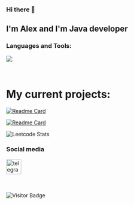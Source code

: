 ### Hi there 👋

## I'm Alex and I'm Java developer

<h3 align="left">Languages and Tools:</h3>
<p align="left">
  <a href="https://skillicons.dev">
    <img src="https://skillicons.dev/icons?i=java,spring,kafka,postgres,redis,sqlite,jenkins,kubernetes,docker,grafana,prometheus,elasticsearch,linux,ubuntu,raspberrypi,gradle,maven,git&perline=9" />
  </a>
</p>
<br>

# My current projects:

[![Readme Card](https://github-readme-stats.vercel.app/api/pin/?theme=darcula&username=alextim1508&repo=bank)](https://github.com/alextim1508/bank)

[![Readme Card](https://github-readme-stats.vercel.app/api/pin/?theme=darcula&username=alextim1508&repo=intershop)](https://github.com/alextim1508/intershop)

![Leetcode Stats](https://leetcard.jacoblin.cool/alextim1508)


<h3 align="left">Social media</h3>
<div id="badges">
  <a href="https://t.me/alextim1508" target="_blank">
      <img src="https://cdn-icons-png.flaticon.com/512/2111/2111646.png" width="40" height="40" alt="telegram group" />
  </a>
</div>
<br>
<br>

![Visitor Badge](https://visitor-badge.laobi.icu/badge?page_id=alextim1508)


<!--
**alextim1508/alextim1508** is a ✨ _special_ ✨ repository because its `README.md` (this file) appears on your GitHub profile.

Here are some ideas to get you started:

- 🔭 I’m currently working on ...
- 🌱 I’m currently learning ...
- 👯 I’m looking to collaborate on ...
- 🤔 I’m looking for help with ...
- 💬 Ask me about ...
- 📫 How to reach me: ...
- 😄 Pronouns: ...
- ⚡ Fun fact: ...
-->
